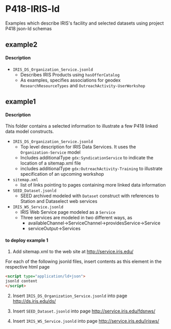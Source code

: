 # P418-IRIS-ld
Examples which describe IRIS's facility and selected datasets using project P418 json-ld schemas


## example2
#### Description
- ``IRIS_DS_Organization_Service.jsonld``
  - Describes IRIS Products using ``hasOfferCatalog``
  - As examples, specifies associations for geodex ``ResearchResourceTypes`` and ``OutreachActivity-UserWorkshop``

## example1
#### Description
This folder contains a selected information to illustrate a few P418 linked data model constructs.
- ``IRIS_DS_Organization_Service.jsonld``
  - Top level description for IRIS Data Services. It uses the ``Organization-Service`` model
  - Includes additionalType ``gdx:SyndicationService`` to indicate the location of  a sitemap.xml file
  - includes additionalType ``gdx:OutreachActivity-Training`` to illustrate specification of an upcoming workshop
- ``sitemap.xml``
  - list of links pointing to pages containing more linked data information
- ``SEED_Dataset.jsonld``
  - SEED archived modeled with ``Dataset`` construct with references to Station and Dataselect web services
- ``IRIS_WS_Service.jsonld``
  - IRIS Web Service page modeled as a ``Service``
  - Three services are modeled in two different ways, as
    - availableChannel->ServiceChannel->providesService->Service
    - serviceOutput->Services


#### to deploy example 1
1) Add sitemap.xml to the web site at http://service.iris.edu/

For each of the following jsonld files, insert contents as this element in the respective html page
```html
<script type="application/ld+json">
jsonld content
</script>
```
2) Insert ``IRIS_DS_Organization_Service.jsonld`` into page http://ds.iris.edu/ds/

3) Insert ``SEED_Dataset.jsonld`` into page http://service.iris.edu/fdsnws/

4) Insert ``IRIS_WS_Service.jsonld`` into page http://service.iris.edu/irisws/
